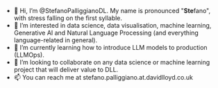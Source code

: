 - 👋 Hi, I’m @StefanoPalliggianoDL. My name is pronounced "**Ste**fano", with stress falling on the first syllable.
- 👀 I’m interested in data science, data visualisation, machine learning, Generative AI and Natural Language Processing (and everything language-related in general).
- 🌱 I’m currently learning how to introduce LLM models to production (LLMOps).
- 💞️ I’m looking to collaborate on any data science or machine learning project that will deliver value to DLL.
- 📫 You can reach me at stefano.palliggiano.at.davidlloyd.co.uk

<!---
StefanoPalliggianoDL/StefanoPalliggianoDL is a ✨ special ✨ repository because its `README.md` (this file) appears on your GitHub profile.
You can click the Preview link to take a look at your changes.
--->
